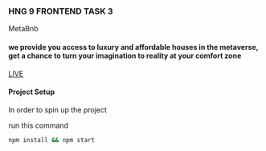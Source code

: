 ### HNG 9 FRONTEND TASK 3

MetaBnb

#### we provide you access to luxury and affordable houses in the metaverse, get a chance to turn your imagination to reality at your comfort zone

[LIVE](https://hng-task-3-jeff.netlify.app/)

#### Project Setup

In order to spin up the project

run this command

```bash
npm install && npm start
```
